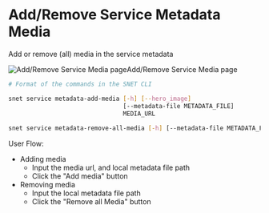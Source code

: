 # Add/Remove Service Metadata Media

Add or remove (all) media in the service metadata

![Add/Remove Service Media page](/assets/images/products/AIMarketplace/TUI/AddRemoveServiceMediaPage.webp)Add/Remove Service Media page

```bash
# Format of the commands in the SNET CLI

snet service metadata-add-media [-h] [--hero_image]
                                [--metadata-file METADATA_FILE]
                                MEDIA_URL
                                
snet service metadata-remove-all-media [-h] [--metadata-file METADATA_FILE]
```

User Flow:

* Adding media
  * Input the media url, and local metadata file path
  * Click the "Add media" button
* Removing media
  * Input the local metadata file path
  * Click the "Remove all Media" button
